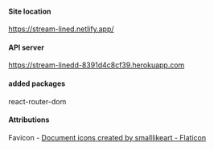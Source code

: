 #### Site location

https://stream-lined.netlify.app/

#### API server 

https://stream-linedd-8391d4c8cf39.herokuapp.com

#### added packages

react-router-dom


#### Attributions

Favicon - <a href="https://www.flaticon.com/free-icons/document" title="document icons">Document icons created by smalllikeart - Flaticon</a>
